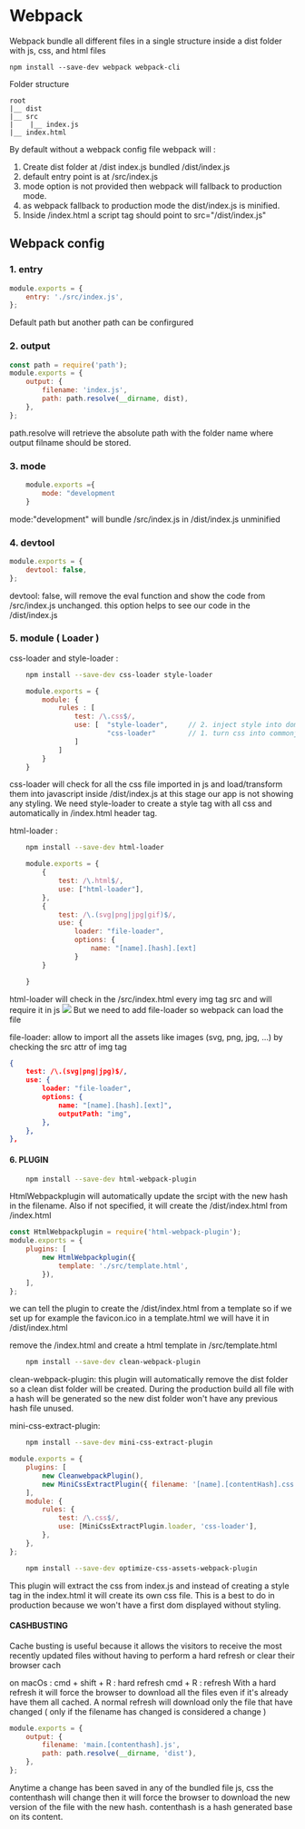 # Webpack

Webpack bundle all different files in a single structure inside a dist folder with js, css, and html files

`npm install --save-dev webpack webpack-cli`

Folder structure

```
root
|__ dist
|__ src
|    |__ index.js
|__ index.html
```

By default without a webpack config file webpack will :

1. Create dist folder at <rootDir>/dist index.js bundled <rootDir>/dist/index.js
2. default entry point is at <rootDir>/src/index.js
3. mode option is not provided then webpack will fallback to production mode.
4. as webpack fallback to production mode the dist/index.js is minified.
5. Inside <rootDir>/index.html a script tag should point to src="/dist/index.js"

## Webpack config

### 1. entry

```js
module.exports = {
	entry: './src/index.js',
};
```

Default path but another path can be confirgured

### 2. output

```js
const path = require('path');
module.exports = {
	output: {
		filename: 'index.js',
		path: path.resolve(__dirname, dist),
	},
};
```

path.resolve will retrieve the absolute path with the folder name where output filname should be stored.

### 3. mode

```js
    module.exports ={
        mode: "development
    }
```

mode:"development" will bundle <rootDir>/src/index.js in <rootDir>/dist/index.js unminified

### 4. devtool

```js
module.exports = {
	devtool: false,
};
```

devtool: false, will remove the eval function and show the code from <rootDir>/src/index.js unchanged.
this option helps to see our code in the <roorDir>/dist/index.js

### 5. module ( Loader )

css-loader and style-loader :

```sh
    npm install --save-dev css-loader style-loader
```

```js
    module.exports = {
        module: {
            rules : [
                test: /\.css$/,
                use: [  "style-loader",     // 2. inject style into dom ( header in index.html )
                        "css-loader"        // 1. turn css into commonjs
                ]
            ]
        }
    }
```

css-loader will check for all the css file imported in js and load/transform them into javascript inside <rootDir>/dist/index.js
at this stage our app is not showing any styling. We need style-loader to create a style tag with all css and automatically in <rootDir>/index.html header tag.

html-loader :

```sh
    npm install --save-dev html-loader
```

```js
    module.exports = {
        {
            test: /\.html$/,
            use: ["html-loader"],
        },
        {
            test: /\.(svg|png|jpg|gif)$/,
            use: {
                loader: "file-loader",
                options: {
                    name: "[name].[hash].[ext]
                }
        }

    }
```

html-loader will check in the <roorDir>/src/index.html every img tag src and will require it in js
<img src="./webpack.png" />
But we need to add file-loader so webpack can load the file

file-loader: allow to import all the assets like images (svg, png, jpg, ...)
by checking the src attr of img tag

```json
{
    test: /\.(svg|png|jpg)$/,
    use: {
        loader: "file-loader",
        options: {
            name: "[name].[hash].[ext]",
            outputPath: "img",
        },
    },
},
```

#### 6. PLUGIN

```sh
    npm install --save-dev html-webpack-plugin
```

HtmlWebpackplugin will automatically update the srcipt with the new hash in the filename.
Also if not specified, it will create the <rootDir>/dist/index.html from <rootDir>/index.html

```js
const HtmlWebpackplugin = require('html-webpack-plugin');
module.exports = {
	plugins: [
		new HtmlWebpackplugin({
			template: './src/template.html',
		}),
	],
};
```

we can tell the plugin to create the <rootDir>/dist/index.html from a template so if we set up for example the favicon.ico in a template.html
we will have it in <rootDir>/dist/index.html

remove the <rootDir>/index.html and create a html template in <rootDir>/src/template.html

```sh
    npm install --save-dev clean-webpack-plugin
```

clean-webpack-plugin: this plugin will automatically remove the dist folder so a clean dist folder will be created.
During the production build all file with a hash will be generated so the new dist folder won't have any previous hash file unused.

mini-css-extract-plugin:

```sh
    npm install --save-dev mini-css-extract-plugin
```

```js
module.exports = {
	plugins: [
		new CleanwebpackPlugin(),
		new MiniCssExtractPlugin({ filename: '[name].[contentHash].css' }),
	],
	module: {
		rules: {
			test: /\.css$/,
			use: [MiniCssExtractPlugin.loader, 'css-loader'],
		},
	},
};
```

```sh
    npm install --save-dev optimize-css-assets-webpack-plugin
```

This plugin will extract the css from index.js and instead of creating a style tag in the index.html
it will create its own css file. This is a best to do in production because we won't have a first dom displayed
without styling.

#### CASHBUSTING

Cache busting is useful because it allows the visitors to receive the most recently updated files without having to perform a hard refresh or clear their browser cach

on macOs : cmd + shift + R : hard refresh
cmd + R : refresh
With a hard refresh it will force the browser to download all the files even if it's already have them all cached.
A normal refresh will download only the file that have changed ( only if the filename has changed is considered a change )

```js
module.exports = {
	output: {
		filename: 'main.[contenthash].js',
		path: path.resolve(__dirname, 'dist'),
	},
};
```

Anytime a change has been saved in any of the bundled file js, css the contenthash will change then it will force the browser to download the new version of the file with the new hash.
contenthash is a hash generated base on its content.
